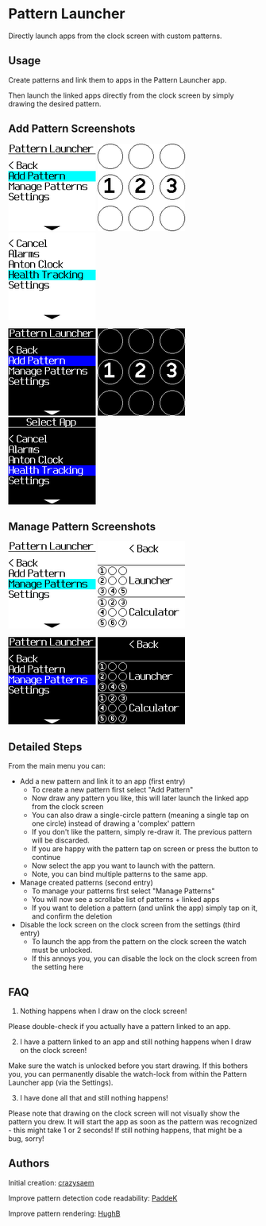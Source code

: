 # Pattern Launcher

Directly launch apps from the clock screen with custom patterns.

## Usage

Create patterns and link them to apps in the Pattern Launcher app.

Then launch the linked apps directly from the clock screen by simply drawing the desired pattern.

## Add Pattern Screenshots

![](main_menu_add_light.png)
![](add_pattern_light.png)
![](select_app_light.png)

![](main_menu_add_dark.png)
![](add_pattern_dark.png)
![](select_app_dark.png)

## Manage Pattern Screenshots

![](main_menu_manage_light.png)
![](manage_patterns_light.png)

![](main_menu_manage_dark.png)
![](manage_patterns_dark.png)

## Detailed Steps

From the main menu you can:

- Add a new pattern and link it to an app (first entry)
  - To create a new pattern first select "Add Pattern"
  - Now draw any pattern you like, this will later launch the linked app from the clock screen
  - You can also draw a single-circle pattern (meaning a single tap on one circle) instead of drawing a 'complex' pattern
  - If you don't like the pattern, simply re-draw it. The previous pattern will be discarded.
  - If you are happy with the pattern tap on screen or press the button to continue
  - Now select the app you want to launch with the pattern.
  - Note, you can bind multiple patterns to the same app.
- Manage created patterns (second entry)
  - To manage your patterns first select "Manage Patterns"
  - You will now see a scrollabe list of patterns + linked apps
  - If you want to deletion a pattern (and unlink the app) simply tap on it, and confirm the deletion
- Disable the lock screen on the clock screen from the settings (third entry)
  - To launch the app from the pattern on the clock screen the watch must be unlocked.
  - If this annoys you, you can disable the lock on the clock screen from the setting here

## FAQ

1. Nothing happens when I draw on the clock screen!

Please double-check if you actually have a pattern linked to an app.

2. I have a pattern linked to an app and still nothing happens when I draw on the clock screen!

Make sure the watch is unlocked before you start drawing. If this bothers you, you can permanently disable the watch-lock from within the Pattern Launcher app (via the Settings).

3. I have done all that and still nothing happens!

Please note that drawing on the clock screen will not visually show the pattern you drew. It will start the app as soon as the pattern was recognized - this might take 1 or 2 seconds! If still nothing happens, that might be a bug, sorry!

## Authors

Initial creation: [crazysaem](https://github.com/crazysaem)

Improve pattern detection code readability: [PaddeK](http://forum.espruino.com/profiles/117930/)

Improve pattern rendering: [HughB](http://forum.espruino.com/profiles/167235/)
